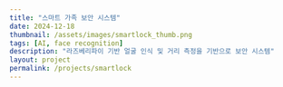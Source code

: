 ```yaml
---
title: "스마트 가족 보안 시스템"
date: 2024-12-18
thumbnail: /assets/images/smartlock_thumb.png
tags: [AI, face recognition]
description: "라즈베리파이 기반 얼굴 인식 및 거리 측정을 기반으로 보안 시스템"
layout: project
permalink: /projects/smartlock
---
```

